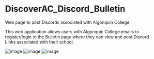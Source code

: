 # DiscoverAC_Discord_Bulletin
Web page to post Discords associated with Algonquin College

This web application allows users with Algonquin College emails to register/login to the Bulletin page where they can view and post Discord Links associated with their school.


![image](https://user-images.githubusercontent.com/79121235/163741852-6d4a4e72-bc4d-43f6-9faf-e6f9bf4a605b.png)
![image](https://user-images.githubusercontent.com/79121235/163741906-945f0673-625c-45a9-89ec-67b9bff3ad27.png)
![image](https://user-images.githubusercontent.com/79121235/163741951-815b912f-99ea-40c8-af86-15f6b4df6ba2.png)
